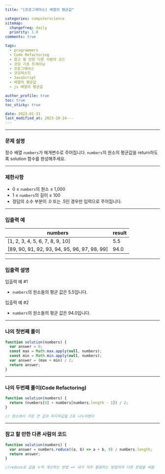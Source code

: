 ```yaml
---
title: "[프로그래머스] 배열의 평균값"

categories: computerscience
sitemap:
  changefreq: daily
  priority: 1.0
comments: true

tags:
  - programmers
  - Code Refactoring
  - 참고 할 만한 다른 사람의 코드
  - 코딩 기초 트레이닝
  - 프로그래머스
  - 코딩테스트
  - JavaScript
  - 배열의 평균값
  - js 배열의 평균값

author_profile: true
toc: true
toc_sticky: true

date: 2023-01-31
last_modified_at: 2023-10-24---
---
```


---

### 문제 설명

정수 배열 `numbers`가 매개변수로 주어집니다. `numbers`의 원소의 평균값을 return하도록 solution 함수를 완성해주세요.

---

### 제한사항

- 0 ≤ `numbers`의 원소 ≤ 1,000
- 1 ≤ `numbers`의 길이 ≤ 100
- 정답의 소수 부분이 .0 또는 .5인 경우만 입력으로 주어집니다.

---

### 입출력 예

| numbers                                      | result |
| -------------------------------------------- | ------ |
| [1, 2, 3, 4, 5, 6, 7, 8, 9, 10]              | 5.5    |
| [89, 90, 91, 92, 93, 94, 95, 96, 97, 98, 99] | 94.0   |

---

### 입출력 설명

입출력 예 #1

- `numbers`의 원소들의 평균 값은 5.5입니다.

입출력 예 #2

- `numbers`의 원소들의 평균 값은 94.0입니다.

---

### 나의 첫번째 풀이

```jsx
function solution(numbers) {
  var answer = 0;
  const max = Math.max.apply(null, numbers);
  const min = Math.min.apply(null, numbers);
  var answer = (max + min) / 2;
  return answer;
}
```

---

### 나의 두번째 풀이(Code Refactoring)

```jsx
function solution(numbers) {
  return (numbers[0] + numbers[numbers.length - 1]) / 2;
}

// 원소에서 가장 큰 값과 마지막값을 2로 나누어봤다
```

---

### 참고 할 만한 다른 사람의 코드

```jsx
function solution(numbers) {
  var answer = numbers.reduce((a, b) => a + b, 0) / numbers.length;
  return answer;
}

//reduce로 값을 누적 계산하는 방법 => 내가 자주 활용하는 방법이라 다른 문법을 써봄
```
